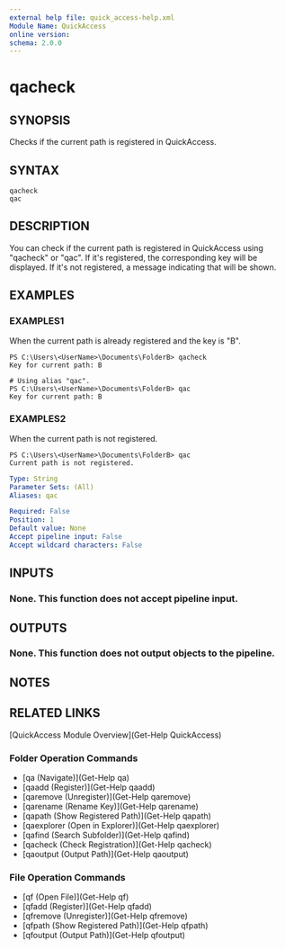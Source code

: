 ```yaml
---
external help file: quick_access-help.xml
Module Name: QuickAccess
online version:
schema: 2.0.0
---
```


# qacheck

## SYNOPSIS
Checks if the current path is registered in QuickAccess.

## SYNTAX

```
qacheck
qac
```

## DESCRIPTION
You can check if the current path is registered in QuickAccess using "qacheck" or "qac".
If it's registered, the corresponding key will be displayed.
If it's not registered, a message indicating that will be shown.

## EXAMPLES

### EXAMPLES1
When the current path is already registered and the key is "B". 
```
PS C:\Users\<UserName>\Documents\FolderB> qacheck
Key for current path: B

# Using alias "qac".
PS C:\Users\<UserName>\Documents\FolderB> qac
Key for current path: B

```
### EXAMPLES2
When the current path is not registered.
```
PS C:\Users\<UserName>\Documents\FolderB> qac
Current path is not registered.
```
```yaml
Type: String
Parameter Sets: (All)
Aliases: qac

Required: False
Position: 1
Default value: None
Accept pipeline input: False
Accept wildcard characters: False
```
## INPUTS
### None. This function does not accept pipeline input.
## OUTPUTS
### None. This function does not output objects to the pipeline.
## NOTES

## RELATED LINKS
[QuickAccess Module Overview](Get-Help QuickAccess)
### Folder Operation Commands
* [qa (Navigate)](Get-Help qa)
* [qaadd (Register)](Get-Help qaadd)
* [qaremove (Unregister)](Get-Help qaremove)
* [qarename (Rename Key)](Get-Help qarename)
* [qapath (Show Registered Path)](Get-Help qapath)
* [qaexplorer (Open in Explorer)](Get-Help qaexplorer)
* [qafind (Search Subfolder)](Get-Help qafind)
* [qacheck (Check Registration)](Get-Help qacheck)
* [qaoutput (Output Path)](Get-Help qaoutput)
### File Operation Commands
* [qf (Open File)](Get-Help qf)
* [qfadd (Register)](Get-Help qfadd)
* [qfremove (Unregister)](Get-Help qfremove)
* [qfpath (Show Registered Path)](Get-Help qfpath)
* [qfoutput (Output Path)](Get-Help qfoutput)